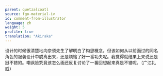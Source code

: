```yaml
---
parent: quetzalcoatl
source: fgo-material-iv
id: comment-from-illustrator
language: zh
weight: 5
profile: true
translation: "Akiraka"
---
```


设计的时候很清楚地向奈须先生了解明白了构思概念，但该如何从以前画过的同名角色的服装设计中脱离出来，还是烦恼了好一番功夫呢。我觉得就结果上来说还是挺不错的。嘲讽脸究竟该怎么画还反复讨论了一番回想起来真是不错呢。（广江礼威）
